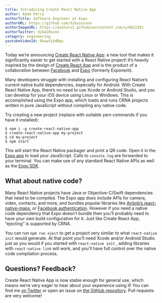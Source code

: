 ```yaml
---
title: Introducing Create React Native App
author: Adam Perry
authorTitle: Software Engineer at Expo
authorURL: https://github.com/dikaiosune
authorImageURL: https://avatars2.githubusercontent.com/u/6812281
authorTwitter: dika10sune
category: engineering
youtubeVideoId: 9baaVjGdBqs
---
```


Today we’re announcing [Create React Native App](https://github.com/react-community/create-react-native-app): a new tool that makes it significantly easier to get started with a React Native project! It’s heavily inspired by the design of [Create React App](https://github.com/facebookincubator/create-react-app) and is the product of a collaboration between [Facebook](https://code.facebook.com) and [Expo](https://expo.io) (formerly Exponent).

Many developers struggle with installing and configuring React Native’s current native build dependencies, especially for Android. With Create React Native App, there’s no need to use Xcode or Android Studio, and you can develop for your iOS device using Linux or Windows. This is accomplished using the Expo app, which loads and runs CRNA projects written in pure JavaScript without compiling any native code.

Try creating a new project (replace with suitable yarn commands if you have it installed):

```
$ npm i -g create-react-native-app
$ create-react-native-app my-project
$ cd my-project
$ npm start
```

This will start the React Native packager and print a QR code. Open it in the [Expo app](https://expo.io) to load your JavaScript. Calls to `console.log` are forwarded to your terminal. You can make use of any standard React Native APIs as well as the [Expo SDK](https://docs.expo.io/versions/latest/sdk/index.html).

## What about native code?

Many React Native projects have Java or Objective-C/Swift dependencies that need to be compiled. The Expo app does include APIs for camera, video, contacts, and more, and bundles popular libraries like [Airbnb’s react-native-maps](https://docs.expo.io/versions/v14.0.0/sdk/map-view.html), or [Facebook authentication](https://docs.expo.io/versions/latest/sdk/facebook.html). However if you need a native code dependency that Expo doesn’t bundle then you’ll probably need to have your own build configuration for it. Just like Create React App, “ejecting” is supported by CRNA.

You can run `npm run eject` to get a project very similar to what `react-native init` would generate. At that point you’ll need Xcode and/or Android Studio just as you would if you started with `react-native init` , adding libraries with `react-native link` will work, and you’ll have full control over the native code compilation process.

## Questions? Feedback?

Create React Native App is now stable enough for general use, which means we’re very eager to hear about your experience using it! You can find me [on Twitter](https://twitter.com/dika10sune) or open an issue on [the GitHub repository](https://github.com/react-community/create-react-native-app). Pull requests are very welcome!
